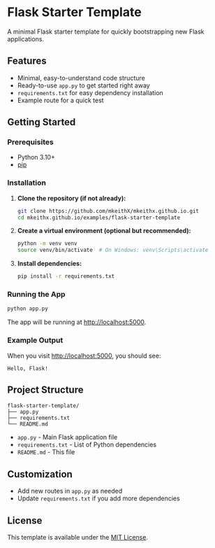 # Flask Starter Template

A minimal Flask starter template for quickly bootstrapping new Flask applications.

## Features

- Minimal, easy-to-understand code structure
- Ready-to-use `app.py` to get started right away
- `requirements.txt` for easy dependency installation
- Example route for a quick test

## Getting Started

### Prerequisites

- Python 3.10+
- [pip](https://pip.pypa.io/)

### Installation

1. **Clone the repository (if not already):**
    ```bash
    git clone https://github.com/mkeithX/mkeithx.github.io.git
    cd mkeithx.github.io/examples/flask-starter-template
    ```

2. **Create a virtual environment (optional but recommended):**
    ```bash
    python -m venv venv
    source venv/bin/activate  # On Windows: venv\Scripts\activate
    ```

3. **Install dependencies:**
    ```bash
    pip install -r requirements.txt
    ```

### Running the App

```bash
python app.py
```

The app will be running at [http://localhost:5000](http://localhost:5000).

### Example Output

When you visit [http://localhost:5000](http://localhost:5000), you should see:

```
Hello, Flask!
```

## Project Structure

```
flask-starter-template/
├── app.py
├── requirements.txt
└── README.md
```

- `app.py` - Main Flask application file
- `requirements.txt` - List of Python dependencies
- `README.md` - This file

## Customization

- Add new routes in `app.py` as needed
- Update `requirements.txt` if you add more dependencies

## License

This template is available under the [MIT License](https://opensource.org/licenses/MIT).